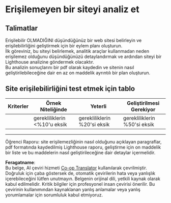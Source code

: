 <!--
CO_OP_TRANSLATOR_METADATA:
{
  "original_hash": "a258597a194e77d4fd469b3cd976b29e",
  "translation_date": "2025-08-25T23:05:30+00:00",
  "source_file": "1-getting-started-lessons/3-accessibility/assignment.md",
  "language_code": "tr"
}
-->
# Erişilemeyen bir siteyi analiz et

## Talimatlar

Erişilebilir OLMADIĞINI düşündüğünüz bir web sitesi belirleyin ve erişilebilirliğini geliştirmek için bir eylem planı oluşturun.  
İlk göreviniz, bu siteyi belirlemek, analitik araçlar kullanmadan neden erişilemez olduğunu düşündüğünüzü detaylandırmak ve ardından siteyi bir Lighthouse analizine göndermek olacaktır.  
Bu analizin sonuçlarını bir pdf olarak kaydedin ve sitenin nasıl geliştirilebileceğine dair en az on maddelik ayrıntılı bir plan oluşturun.

## Site erişilebilirliğini test etmek için tablo

| Kriterler | Örnek Niteliğinde | Yeterli | Geliştirilmesi Gerekiyor |
|-----------|-------------------|---------|--------------------------|
|           | gerekliliklerin <%10'u eksik | gerekliliklerin %20'si eksik | gerekliliklerin %50'si eksik |

----
Öğrenci Raporu: site erişilemezliğinin nasıl olduğunu açıklayan paragraflar, pdf formatında kaydedilmiş Lighthouse raporu, geliştirme için on maddelik bir liste ve bu maddelerin nasıl geliştirileceğine dair detaylar içermelidir.

**Feragatname**:  
Bu belge, AI çeviri hizmeti [Co-op Translator](https://github.com/Azure/co-op-translator) kullanılarak çevrilmiştir. Doğruluk için çaba göstersek de, otomatik çevirilerin hata veya yanlışlık içerebileceğini lütfen unutmayın. Belgenin orijinal dili, yetkili kaynak olarak kabul edilmelidir. Kritik bilgiler için profesyonel insan çevirisi önerilir. Bu çevirinin kullanımından kaynaklanan yanlış anlamalar veya yanlış yorumlamalar için sorumluluk kabul etmiyoruz.